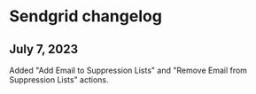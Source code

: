 # Sendgrid changelog

## July 7, 2023

Added "Add Email to Suppression Lists" and "Remove Email from Suppression Lists" actions.